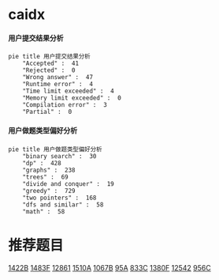# caidx

<!-- tabs:start -->



#### **用户提交结果分析**

```mermaid
pie title 用户提交结果分析
    "Accepted" :  41
    "Rejected" :  0
    "Wrong answer" :  47
    "Runtime error" :  4
    "Time limit exceeded" :  4
    "Memory limit exceeded" :  0
    "Compilation error" :  3
    "Partial" :  0
```

#### **用户做题类型偏好分析**

```mermaid
pie title 用户做题类型偏好分析
    "binary search" :  30
    "dp" :  428
    "graphs" :  238
    "trees" :  69
    "divide and conquer" :  19
    "greedy" :  729
    "two pointers" :  168
    "dfs and similar" :  58
    "math" :  58
```



<!-- tabs:end -->
# 推荐题目
[1422B](https://codeforces.com/contest/1422/problem/B)
[1483F](https://codeforces.com/contest/1483/problem/F)
[12861](https://codeforces.com/contest/1286/problem/1)
[1510A](https://codeforces.com/contest/1510/problem/A)
[1067B](https://codeforces.com/contest/1067/problem/B)
[95A](https://codeforces.com/contest/95/problem/A)
[833C](https://codeforces.com/contest/833/problem/C)
[1380F](https://codeforces.com/contest/1380/problem/F)
[12542](https://codeforces.com/contest/1254/problem/2)
[956C](https://codeforces.com/contest/956/problem/C)
